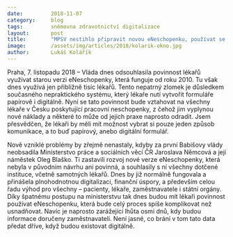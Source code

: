 ```yaml
---
date:         2018-11-07
category:     blog
tags:         sněmovna zdravotnictví digitalizace
layout:       post
title:        "MPSV nestihlo připravit novou eNeschopenku, používat se bude upravený starý paskvil, glosuje Pirát Kolářík"
image:        /assets/img/articles/2018/kolarik-okno.jpg
author:       Lukáš Kolářík
---
```



Praha, 7. listopadu 2018 – Vláda dnes odsouhlasila povinnost lékařů využívat starou verzi eNeschopenky, která funguje od roku 2010. Tu však dnes využívá jen přibližně tisíc lékařů. Tento nepatrný zlomek je důsledkem současného nepraktického systému, který lékaře nutí vytvořit formuláře papírově i digitálně. Nyní se tato povinnost bude vztahovat na všechny lékaře v Česku poskytující pracovní neschopenky, z čehož jim vyplynou nové náklady a některé to může od jejich praxe naprosto odradit. Jsem přesvědčen, že lékaři by měli mít možnost vybrat si pouze jeden způsob komunikace, a to buď papírový, anebo digitální formulář.

Nově vzniklé problémy by zřejmě nenastaly, kdyby za první Babišovy vlády neobsadila Ministerstvo práce a sociálních věcí ČR Jaroslava Němcová a její náměstek Oleg Blaško. Ti zastavili rozvoj nové verze eNeschopenky, která nebyla v původním návrhu ani povinná, a souhlasily s ní všechny dotčené instituce, včetně samotných lékařů. Dnes by již normálně fungovala a přinášela plnohodnotnou digitalizaci, finanční úspory, a především celou řadu výhod pro všechny – pacienty, lékaře, zaměstnavatele i státní orgány.  Díky špatnému postupu na ministerstvu tak dnes budou mít lékaři povinnost používat eNeschopenku, která bude celý proces spíše komplikovat než usnadňovat. Navíc je naprosto zarážející lhůta osmi dnů, kdy budou informace doručeny zaměstnavateli. Není jasné, co brání v tom tato data předat dříve, když budou existovat digitálně.
